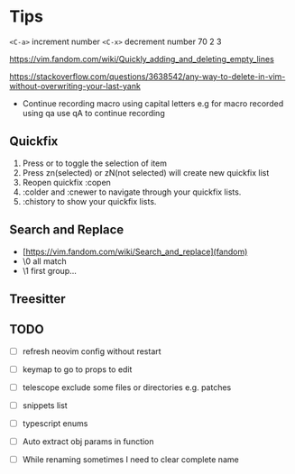 # Tips

`<C-a>` increment number
`<C-x>` decrement number
70
2
3

<https://vim.fandom.com/wiki/Quickly_adding_and_deleting_empty_lines>

<https://stackoverflow.com/questions/3638542/any-way-to-delete-in-vim-without-overwriting-your-last-yank>

- Continue recording macro using capital letters
  e.g for macro recorded using qa use qA to continue recording

## Quickfix

1. Press <Tab> or <S-Tab> to toggle the selection of item
2. Press zn(selected) or zN(not selected) will create new quickfix list
3. Reopen quickfix :copen
4. :colder and :cnewer to navigate through your quickfix lists.
5. :chistory to show your quickfix lists.

## Search and Replace

- [https://vim.fandom.com/wiki/Search_and_replace](fandom)
- \0 all match
- \1 first group...

## Treesitter


## TODO

- [ ] refresh neovim config without restart
- [ ] keymap to go to props to edit
- [ ] telescope exclude some files or directories e.g. patches
- [ ] snippets list
- [ ] typescript enums
- [ ] Auto extract obj params in function
- [ ] While renaming sometimes I need to clear complete name

